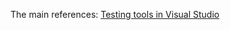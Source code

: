 

The main references:
[Testing tools in Visual Studio](https://docs.microsoft.com/en-us/visualstudio/test/?view=vs-2019)
